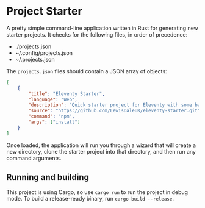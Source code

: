 # Project Starter

A pretty simple command-line application written in Rust for generating new starter projects. It checks for the following files, in order of precedence:

- ./projects.json
- ~/.config/projects.json
- ~/.projects.json

The `projects.json` files should contain a JSON array of objects:

```json
[
	{
		"title": "Eleventy Starter",
		"language": "Web",
		"description": "Quick starter project for Eleventy with some basic CSS, and predfined templates for blogs and other features",
		"source": "https://github.com/LewisDaleUK/eleventy-starter.git",
		"command": "npm",
		"args": ["install"]
	}
]
```

Once loaded, the application will run you through a wizard that will create a new directory, clone the starter project into that directory, and then run any command arguments.

## Running and building

This project is using Cargo, so use `cargo run` to run the project in debug mode. To build a release-ready binary, run `cargo build --release`.
